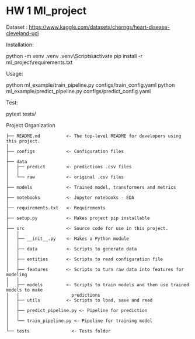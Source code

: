 # HW 1 Ml_project

Dataset : https://www.kaggle.com/datasets/cherngs/heart-disease-cleveland-uci 

Installation:

python -m venv .venv
.venv\Scripts\activate
pip install -r ml_project\requirements.txt

Usage:

python ml_example/train_pipeline.py configs/train_config.yaml
python ml_example/predict_pipeline.py configs/predict_config.yaml

Test:

pytest tests/

Project Organization

    ├── README.md          <- The top-level README for developers using this project.
    │
    ├── configs            <- Сonfiguration files
    │
    ├── data
    │   ├── predict        <- predictions .csv files
    │   │
    │   └── raw            <- original .csv files
    │
    ├── models             <- Trained model, transformers and metrics
    │
    ├── notebooks          <- Jupyter notebooks - EDA
    │
    ├── requirements.txt   <- Requirements
    │
    ├── setup.py           <- Makes project pip installable
    │
    ├── src                <- Source code for use in this project.
    │   │
    │   ├── __init__.py    <- Makes a Python module
    │   │
    │   ├── data           <- Scripts to generate data
    │   │
    │   ├── entities       <- Scripts to read configuration file
    │   │
    │   ├── features       <- Scripts to turn raw data into features for modeling
    │   │
    │   ├── models         <- Scripts to train models and then use trained models to make
    │   │                    predictions
    │   ├── utils          <- Scripts to load, save and read
    │   │  
    │   ├── predict_pipeline.py <- Pipeline for prediction
    │   │
    │   └── train_pipeline.py <- Pipeline for training model
    │  
    └── tests                <- Tests folder
